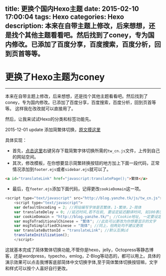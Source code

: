 title: 更换个国内Hexo主题
date: 2015-02-10 17:00:04
tags: Hexo 
categories: Hexo 
description: 本来在自带主题上修改，后来想想，还是找个其他主题看看吧。然后找到了coney，专为国内修改。已添加了百度分享，百度搜索，百度分析，回到页首等等。
---

# 更换了Hexo主题为coney

------

本来在自带主题上修改，后来想想，还是找个其他主题看看吧。然后找到了coney，专为国内修改。已添加了百度分享，百度搜索，百度分析，回到页首等等。
这样我在改改就可以直接用了。
<!-- more -->
然后，让我来试试Hexo的分类和标签功能先。

2015-12-01 update
添加简繁体切换，[原文摸这里](http://www.arao.me/2015/hexo-support-jian-fan-language/#more)


具体实现：
- 首先，[点击这里](/js/tw_cn.js)右键另存下载简繁字体切换所需的<code>tw_cn.js</code>文件，上传到自己的网站空间。
- 其次，修改模板，在你想要显示简繁转换按钮的地方加上下面一段代码，正常情况添加到<code>footer.ejs</code>或者<code>sidebar.ejs</code>就可以了。
```html
<a id="translateLink" href="javascript:translatePage();">繁体</a>
```
- 最后，在<code>footer.ejs</code>添加下面代码，记得更改<code>cookieDomain</code>这一项。
```javascript
<script type="text/javascript" src="http://blog.yanzhe.tk/js/tw_cn.js"></script>
    <script type="text/javascript">
    var defaultEncoding = 2; //网站编写字体是否繁体，1-繁体，2-简体
    var translateDelay = 0; //延迟时间,若不在前, 要设定延迟翻译时间, 如100表示100ms,默认为0
    var cookieDomain = "http://blog.yanzhe.tk/"; //Cookie地址, 一定要设定, 通常为你的网址
    var msgToTraditionalChinese = "繁体"; //此处可以更改为你想要显示的文字
    var msgToSimplifiedChinese = "简体"; //同上，但两处均不建议更改
    var translateButtonId = "translateLink"; //默认互换id
    translateInitilization();
    </script>
```

这就基本完成了简体繁体切换功能,不管你是hexo，jelly，Octopress等静态博客，还是wordpress，typecho，emlog，Z-Blog等动态的，都可以用上。具体的演示效果可以点击我博客底部简体中文切换字体,至于简体繁体切换按钮嘛，文字和样式可以按个人喜好自行更改。
